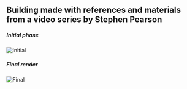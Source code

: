## Building made with references and materials from a video series by Stephen Pearson
##### Initial phase
![Initial](Before.png)
##### Final render
![Final](After.png)
